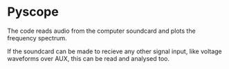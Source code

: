 # Pyscope

The code reads audio from the computer soundcard and plots the frequency spectrum.

If the soundcard can be made to recieve any other signal input, like voltage waveforms over AUX, this can be read and analysed too.
